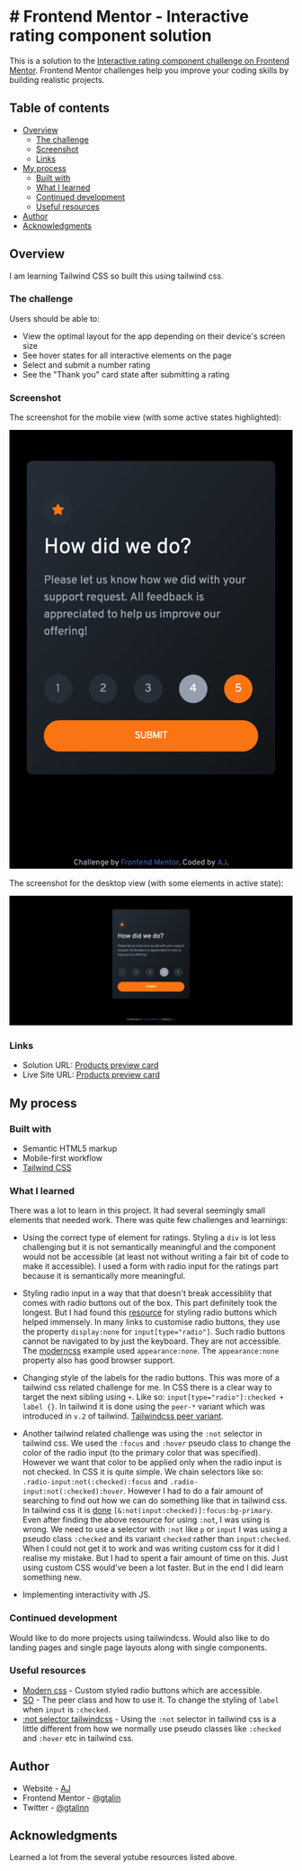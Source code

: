 # # Frontend Mentor - Interactive rating component solution

This is a solution to the [Interactive rating component challenge on Frontend Mentor](https://www.frontendmentor.io/challenges/interactive-rating-component-koxpeBUmI). Frontend Mentor challenges help you improve your coding skills by building realistic projects.

## Table of contents

- [Overview](#overview)
  - [The challenge](#the-challenge)
  - [Screenshot](#screenshot)
  - [Links](#links)
- [My process](#my-process)
  - [Built with](#built-with)
  - [What I learned](#what-i-learned)
  - [Continued development](#continued-development)
  - [Useful resources](#useful-resources)
- [Author](#author)
- [Acknowledgments](#acknowledgments)

## Overview

I am learning Tailwind CSS so built this using tailwind css.

### The challenge

Users should be able to:

- View the optimal layout for the app depending on their device's screen size
- See hover states for all interactive elements on the page
- Select and submit a number rating
- See the "Thank you" card state after submitting a rating

### Screenshot

The screenshot for the mobile view (with some active states highlighted):

![](./screenshot_mobile.png)

The screenshot for the desktop view (with some elements in active state):

![](./screenshot_desktop.png)

### Links

- Solution URL: [Products preview card](https://github.com/gtalin/front-end-mentor/interactive-rating-component)
- Live Site URL: [Products preview card](https://gtalin.github.io/front-end-mentor/interactive-rating-component/index.html)

## My process

### Built with

- Semantic HTML5 markup
- Mobile-first workflow
- [Tailwind CSS](https://tailwindcss.com/)

### What I learned

There was a lot to learn in this project. It had several seemingly small elements that needed work. There was quite few challenges and learnings:

- Using the correct type of element for ratings. Styling a `div` is lot less challenging but it is not semantically meaningful and the component would not be accessible (at least not without writing a fair bit of code to make it accessible). I used a form with radio input for the ratings part because it is semantically more meaningful.

- Styling radio input in a way that that doesn't break accessiblity that comes with radio buttons out of the box. This part definitely took the longest. But I had found this [resource](https://moderncss.dev/pure-css-custom-styled-radio-buttons/) for styling radio buttons which helped immensely.
  In many links to customise radio buttons, they use the property `display:none` for `input[type="radio"]`. Such radio buttons cannot be navigated to by just the keyboard. They are not accessible. The [moderncss](https://moderncss.dev/pure-css-custom-styled-radio-buttons/) example used `appearance:none`. The `appearance:none` property also has good browser support.

- Changing style of the labels for the radio buttons. This was more of a tailwind css related challenge for me. In CSS there is a clear way to target the next sibling using `+`. Like so: `input[type="radio"]:checked + label {}`. In tailwind it is done using the `peer-*` variant which was introduced in `v.2` of tailwind. [Tailwindcss peer variant](https://v2.tailwindcss.com/docs/just-in-time-mode#sibling-selector-variants).

- Another tailwind related challenge was using the `:not` selector in tailwind css. We used the `:focus` and `:hover` pseudo class to change the color of the radio input (to the primary color that was specified). However we want that color to be applied only when the radio input is not checked. In CSS it is quite simple. We chain selectors like so: `.radio-input:not(:checked):focus` and `.radio-input:not(:checked):hover`. However I had to do a fair amount of searching to find out how we can do something like that in tailwind css. In tailwind css it is [done](https://www.kindacode.com/snippet/using-not-selector-in-tailwind-css/) `[&:not(input:checked)]:focus:bg-primary`. Even after finding the above resource for using `:not`, I was using is wrong. We need to use a selector with `:not` like `p` or `input` I was using a pseudo class `:checked` and its variant `checked` rather than `input:checked`. When I could not get it to work and was writing custom css for it did I realise my mistake. But I had to spent a fair amount of time on this. Just using custom CSS would've been a lot faster. But in the end I did learn something new.

- Implementing interactivity with JS.

### Continued development

Would like to do more projects using tailwindcss. Would also like to do landing pages and single page layouts along with single components.

### Useful resources

- [Modern css](https://moderncss.dev/pure-css-custom-styled-radio-buttons/) - Custom styled radio buttons which are accessible.
- [SO](https://stackoverflow.com/questions/65784357/tailwindcss-change-label-when-radio-button-checked) - The peer class and how to use it. To change the styling of `label` when `input` is `:checked`.
- [:not selector tailwindcss](https://www.kindacode.com/snippet/using-not-selector-in-tailwind-css/) - Using the `:not` selector in tailwind css is a little different from how we normally use pseudo classes like `:checked` and `:hover` etc in tailwind css.

## Author

- Website - [AJ](https://github.com/gtalin)
- Frontend Mentor - [@gtalin](https://www.frontendmentor.io/profile/gtalin)
- Twitter - [@gtalinn](https://twitter.com/gtalinn)

## Acknowledgments

Learned a lot from the several yotube resources listed above.
